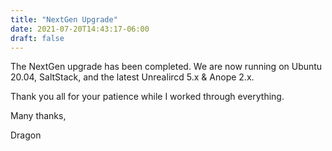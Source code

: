 ```yaml
---
title: "NextGen Upgrade"
date: 2021-07-20T14:43:17-06:00
draft: false
---
```


The NextGen upgrade has been completed. We are now running on Ubuntu 20.04,
SaltStack, and the latest Unrealircd 5.x & Anope 2.x.

Thank you all for your patience while I worked through everything.

Many thanks,

Dragon
